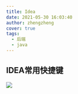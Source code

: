 ```yaml
---
title: Idea
date: 2021-05-30 16:03:40
author: zhengzheng
cover: true
tags:
  - 后端
  - java
---
```


## IDEA常用快捷键
![](常用快捷键.png)
